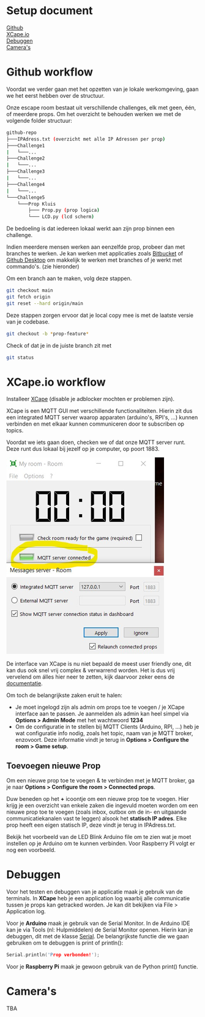 # Setup document
[Github](#github-workflow)  
[XCape.io](#xcapeio-workflow)  
[Debuggen](#debuggen)  
[Camera's](#cameras)

# Github workflow
Voordat we verder gaan met het opzetten van je lokale werkomgeving, gaan we het eerst hebben over de structuur.

Onze escape room bestaat uit verschillende challenges, elk met geen, één, of meerdere props. Om het overzicht te behouden werken we met de volgende folder structuur:
```bash
github-repo
├───IPAdress.txt (overzicht met alle IP Adressen per prop)
├───Challenge1
|   └───...
├───Challenge2
|   └───...
├───Challenge3
|   └───...
├───Challenge4
|   └───...
└───Challenge5
    └───Prop Kluis
        ├─── Prop.py (prop logica)
        └─── LCD.py (lcd scherm)
```

De bedoeling is dat iedereen lokaal werkt aan zijn prop binnen een challenge.    
  
  
Indien meerdere mensen werken aan eenzelfde prop, probeer dan met branches te werken. Je kan werken met applicaties zoals [Bitbucket](https://www.atlassian.com/software/bitbucket/bundle) of [Github Desktop](https://desktop.github.com/) om makkelijk te werken met branches of je werkt met commando's. (zie hieronder)

Om een branch aan te maken, volg deze stappen.
```bash
git checkout main
git fetch origin
git reset --hard origin/main
```
Deze stappen zorgen ervoor dat je local copy mee is met de laatste versie van je codebase.

```bash
git checkout -b *prop-feature*
```

Check of dat je in de juiste branch zit met 
```bash
git status
```

# XCape.io workflow
Installeer [XCape](https://xcape.io/) (disable je adblocker mochten er problemen zijn).

XCape is een MQTT GUI met verschillende functionaliteiten. Hierin zit dus een integrated MQTT server waarop apparaten (arduino's, RPI's, ...) kunnen verbinden en met elkaar kunnen communiceren door te subscriben op topics. 

Voordat we iets gaan doen, checken we of dat onze MQTT server runt. Deze runt dus lokaal bij jezelf op je computer, op poort 1883.  

![xcape](./xcapemqtt.jpg)


De interface van XCape is nu niet bepaald de meest user friendly one, dit kan dus ook snel vrij complex & verwarrend worden. Het is dus vrij vervelend om álles hier neer te zetten, kijk daarvoor zeker eens de [documentatie](https://xcape.io/public/documentation/en/room/Contents.html).

Om toch de belangrijkste zaken eruit te halen: 
- Je moet ingelogd zijn als admin om props toe te voegen / je XCape interface aan te passen. Je aanmelden als admin kan heel simpel via **Options > Admin Mode** met het wachtwoord **1234**
- Om de configuratie in te stellen bij MQTT Clients (Arduino, RPI, ...) heb je wat configuratie info nodig, zoals het topic, naam van je MQTT broker, enzovoort. Deze informatie vindt je terug in **Options > Configure the room > Game setup**. 

## Toevoegen nieuwe Prop

Om een nieuwe prop toe te voegen & te verbinden met je MQTT broker, ga je naar **Options > Configure the room > Connected props**. 

Duw beneden op het **+** icoontje om een nieuwe prop toe te voegen. Hier krijg je een overzicht van enkele zaken die ingevuld moeten worden om een nieuwe prop toe te voegen (zoals inbox, outbox om de in- en uitgaande communicatiekanalen vast te leggen) alsook het **statisch IP adres**. Elke prop heeft een eigen statisch IP, deze vindt je terug in IPAdress.txt.


Bekijk het voorbeeld van de LED Blink Arduino file om te zien wat je moet instellen op je Arduino om te kunnen verbinden. Voor Raspberry PI volgt er nog een voorbeeld.


# Debuggen

Voor het testen en debuggen van je applicatie maak je gebruik van de terminals. In **XCape** heb je een application log waarbij alle communicatie tussen je props kan getracked worden. Je kan dit bekijken via File > Application log.

Voor je **Arduino** maak je gebruik van de Serial Monitor. In de Arduino IDE kan je via Tools (nl: Hulpmiddelen) de Serial Monitor openen. Hierin kan je debuggen, dit met de klasse [Serial](https://www.arduino.cc/reference/en/language/functions/communication/serial/). De belangrijkste functie die we gaan gebruiken om te debuggen is print of println():
```C++
Serial.println('Prop verbonden!');
```
Voor je **Raspberry Pi** maak je gewoon gebruik van de Python print() functie.


# Camera's

TBA